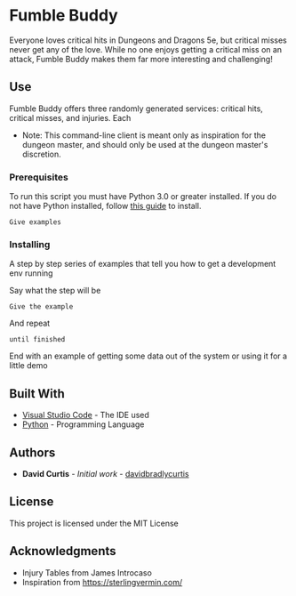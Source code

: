 # Fumble Buddy

Everyone loves critical hits in Dungeons and Dragons 5e, but critical misses never get any of the love. While no one enjoys getting a critical miss on an attack, Fumble Buddy makes them far more interesting and challenging!  

## Use
Fumble Buddy offers three randomly generated services: critical hits, critical misses, and injuries. Each
* Note: This command-line client is meant only as inspiration for the dungeon master, and should only be used at the dungeon master's discretion.

### Prerequisites

To run this script you must have Python 3.0 or greater installed. If you do not have Python installed, follow [this guide](https://www.tutorialdocs.com/tutorial/python3/setup-guide.html) to install.

```
Give examples
```

### Installing

A step by step series of examples that tell you how to get a development env running

Say what the step will be

```
Give the example
```

And repeat

```
until finished
```

End with an example of getting some data out of the system or using it for a little demo



## Built With

* [Visual Studio Code](https://code.visualstudio.com/) - The IDE used
* [Python](https://www.python.org/) - Programming Language


## Authors

* **David Curtis** - *Initial work* - [davidbradlycurtis](https://github.com/davidbradlycurtis)

## License

This project is licensed under the MIT License

## Acknowledgments

* Injury Tables from James Introcaso
* Inspiration from https://sterlingvermin.com/
